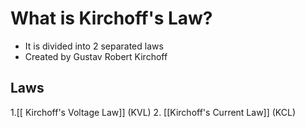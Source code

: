 # What is Kirchoff's Law?
 - It is divided into 2 separated laws
 - Created by Gustav Robert Kirchoff




## Laws
1.[[ Kirchoff's Voltage Law]] (KVL)
2. [[Kirchoff's Current Law]] (KCL)